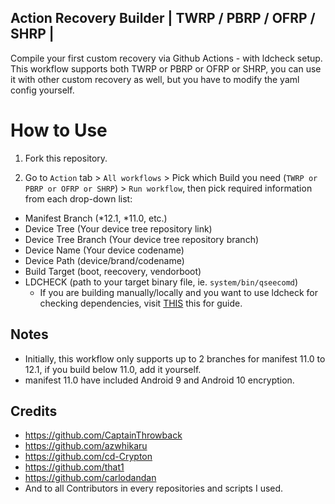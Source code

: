 ## Action Recovery Builder | TWRP / PBRP / OFRP / SHRP |
Compile your first custom recovery via Github Actions - with ldcheck setup. This workflow supports both TWRP or PBRP or OFRP or SHRP, you can use it with other custom recovery as well, but you have to modify the yaml config yourself.

# How to Use
1. Fork this repository.

2. Go to `Action` tab > `All workflows` > Pick which Build you need (`TWRP or PBRP or OFRP or SHRP`) > `Run workflow`, then pick required information from each drop-down list:
 * Manifest Branch (*12.1, *11.0, etc.)
 * Device Tree (Your device tree repository link)
 * Device Tree Branch (Your device tree repository branch)
 * Device Name (Your device codename)
 * Device Path (device/brand/codename)
 * Build Target (boot, reecovery, vendorboot)
 * LDCHECK (path to your target binary file, ie. `system/bin/qseecomd`)
   - If you are building manually/locally and you want to use ldcheck for checking dependencies, visit [THIS](https://github.com/TeamWin/android_device_qcom_twrp-common/tree/android-11#using-ldcheck-to-find-dependencies) this for guide.
  
## Notes
   - Initially, this workflow only supports up to 2 branches for manifest 11.0 to 12.1, if you build below 11.0, add it yourself.
   - manifest 11.0 have included Android 9 and Android 10 encryption.
   
## Credits
- https://github.com/CaptainThrowback
- https://github.com/azwhikaru
- https://github.com/cd-Crypton
- https://github.com/that1
- https://github.com/carlodandan
- And to all Contributors in every repositories and scripts I used.
